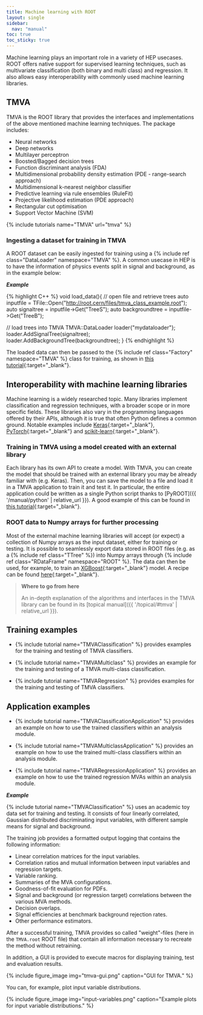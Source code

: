 ```yaml
---
title: Machine learning with ROOT
layout: single
sidebar:
  nav: "manual"
toc: true
toc_sticky: true
---
```


Machine learning plays an important role in a variety of HEP usecases. ROOT
offers native support for supervised learning techniques, such as multivariate
classification (both binary and multi class) and regression. It also allows easy
interoperability with commonly used machine learning libraries.

## TMVA

TMVA is the ROOT library that provides the interfaces and implementations of the
above mentioned machine learning techniques. The package includes:

- Neural networks
- Deep networks
- Multilayer perceptron
- Boosted/Bagged decision trees
- Function discriminant analysis (FDA)
- Multidimensional probability density estimation (PDE - range-search approach)
- Multidimensional k-nearest neighbor classifier
- Predictive learning via rule ensembles (RuleFit)
- Projective likelihood estimation (PDE approach)
- Rectangular cut optimisation
- Support Vector Machine (SVM)

{% include tutorials name="TMVA" url="tmva" %}

### Ingesting a dataset for training in TMVA

A ROOT dataset can be easily ingested for training using a {% include ref
class="DataLoader" namespace="TMVA" %}. A common usecase in HEP is to have the
information of physics events split in signal and background, as in the example
below:

_**Example**_

{% highlight C++ %}
void load_data(){
   // open file and retrieve trees
   auto inputfile = TFile::Open("http://root.cern/files/tmva_class_example.root");
   auto signaltree = inputfile->Get<TTree>("TreeS");
   auto backgroundtree = inputfile->Get<TTree>("TreeB");

   // load trees into TMVA
   TMVA::DataLoader loader{"mydataloader"};
   loader.AddSignalTree(signaltree);
   loader.AddBackgroundTree(backgroundtree);
}
{% endhighlight %}

The loaded data can then be passed to the {% include ref class="Factory"
namespace="TMVA" %} class for training, as shown in
[this tutorial](https://root.cern/doc/master/TMVAClassification_8C.html){:target="_blank"}.

## Interoperability with machine learning libraries

Machine learning is a widely researched topic. Many libraries implement
classification and regression techniques, with a broader scope or in more
specific fields. These libraries also vary in the programming languages offered
by their APIs, although it is true that often Python defines a common ground.
Notable examples include [Keras](https://keras.io/){:target="_blank"},
[PyTorch](https://pytorch.org/){:target="_blank"} and
[scikit-learn](https://scikit-learn.org){:target="_blank"}.

### Training in TMVA using a model created with an external library

Each library has its own API to create a model. With TMVA, you can create the
model that should be trained with an external library you may be already familiar
with (e.g. Keras). Then, you can save the model to a file and load it in a TMVA
application to train it and test it. In particular, the entire application could
be written as a single Python script thanks to
[PyROOT]({{ '/manual/python' | relative_url }}). A good example of this can be
found in [this tutorial](https://root.cern/doc/master/ClassificationKeras_8py.html){:target="_blank"}.

### ROOT data to Numpy arrays for further processing

Most of the external machine learning libraries will accept (or expect) a
collection of Numpy arrays as the input dataset, either for training or testing.
It is possible to seamlessly export data stored in ROOT files (e.g. as a {%
include ref class="TTree" %}) into Numpy arrays through {% include ref
class="RDataFrame" namespace="ROOT" %}. The data can then be used, for example,
to train an [XGBoost](https://xgboost.ai/){:target="_blank"} model. A recipe can
be found [here](https://root.cern/doc/master/tmva101__Training_8py.html){:target="_blank"}.

> **Where to go from here**
>
> An in-depth explanation of the algorithms and interfaces in the TMVA library 
> can be found in its [topical manual]({{ '/topical/#tmva' | relative_url }}).

## Training examples

- {% include tutorial name="TMVAClassification" %} provides examples for the training and testing of TMVA classifiers.

- {% include tutorial name="TMVAMulticlass" %} provides an example for the training and testing of a TMVA multi-class classification.

- {% include tutorial name="TMVARegression" %} provides examples for the training and testing of TMVA classifiers.

## Application examples

- {% include tutorial name="TMVAClassificationApplication" %} provides an example on how to use the trained classifiers within an analysis module.

- {% include tutorial name="TMVAMulticlassApplication" %} provides an example on how to use the trained multi-class classifiers within an analysis module.

- {% include tutorial name="TMVARegressionApplication" %} provides an example on how to use the trained regression MVAs within an analysis module.

_**Example**_

{% include tutorial name="TMVAClassification" %} uses an academic toy data set for training and testing. It consists of four linearly correlated, Gaussian distributed discriminating input variables, with different sample means for signal and background.

The training job provides a formatted output logging that contains the following information:
- Linear correlation matrices for the input variables.
- Correlation ratios and mutual information between input variables and regression targets.
- Variable ranking.
- Summaries of the MVA configurations.
- Goodness-of-fit evaluation for PDFs.
- Signal and background (or regression target) correlations between the various MVA methods.
- Decision overlaps.
- Signal efficiencies at benchmark background rejection rates.
- Other performance estimators.

After a successful training, TMVA provides so called "weight"-files (here in the `TMVA.root` ROOT file) that contain all information necessary to recreate the method without retraining.

In addition, a GUI is provided to execute macros for displaying training, test and evaluation results.

{% include figure_image
   img="tmva-gui.png"
   caption="GUI for TMVA."
%}

You can, for example, plot input variable distributions.

{% include figure_image
   img="input-variables.png"
   caption="Example plots for input variable distributions."
%}

